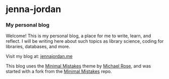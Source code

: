 # jenna-jordan
### My personal blog


Welcome! This is my personal blog, a place for me to write, learn, and reflect. 
I will be writing here about such topics as library science, coding for libraries, databases, and more.

Visit my blog at: [jennajordan.me](https://jennajordan.me)

This blog uses the [Minimal Mistakes](https://mmistakes.github.io/minimal-mistakes/) theme by [Michael Rose](https://mademistakes.com/about/), and was started with a fork from the [Minimal Mistakes](https://github.com/mmistakes/minimal-mistakes) repo.
